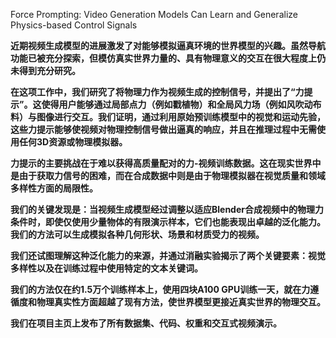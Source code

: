 Force Prompting: Video Generation Models Can Learn and Generalize Physics-based Control Signals


**近期视频生成模型的进展激发了对能够模拟逼真环境的世界模型的兴趣。虽然导航功能已被充分探索，但模仿真实世界力量的、具有物理意义的交互在很大程度上仍未得到充分研究。**    

**在这项工作中，我们研究了将物理力作为视频生成的控制信号，并提出了“力提示”。这使得用户能够通过局部点力（例如戳植物）和全局风力场（例如风吹动布料）与图像进行交互。我们证明，通过利用原始预训练模型中的视觉和运动先验，这些力提示能够使视频对物理控制信号做出逼真的响应，并且在推理过程中无需使用任何3D资源或物理模拟器。**    

**力提示的主要挑战在于难以获得高质量配对的力-视频训练数据。这在现实世界中是由于获取力信号的困难，而在合成数据中则是由于物理模拟器在视觉质量和领域多样性方面的局限性。**    

**我们的关键发现是：当视频生成模型经过调整以适应Blender合成视频中的物理力条件时，即使仅使用少量物体的有限演示样本，它们也能表现出卓越的泛化能力。我们的方法可以生成模拟各种几何形状、场景和材质受力的视频。**    

**我们还试图理解这种泛化能力的来源，并通过消融实验揭示了两个关键要素：视觉多样性以及在训练过程中使用特定的文本关键词。**   

**我们的方法仅在约1.5万个训练样本上，使用四块A100 GPU训练一天，就在力遵循度和物理真实性方面超越了现有方法，使世界模型更接近真实世界的物理交互。**

**我们在项目主页上发布了所有数据集、代码、权重和交互式视频演示。**   